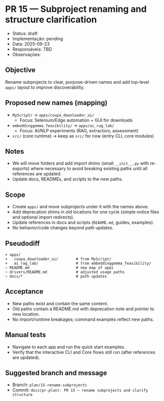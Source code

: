 # PR 15 — Subproject renaming and structure clarification
- Status: draft
- Implementação: pending
- Data: 2025-09-23
- Responsáveis: TBD
- Observações: 


## Objective
Rename subprojects to clear, purpose-driven names and add top-level `apps/` layout to improve discoverability.

## Proposed new names (mapping)
- `MyScript/` → `apps/coupa_downloader_ui/`
  - Focus: Selenium/Edge automation + GUI for downloads
- `embeddinggemma_feasibility/` → `apps/ai_rag_lab/`
  - Focus: AI/NLP experiments (RAG, extractors, assessment)
- `src/` (core runtime) → keep as `src/` for now (entry CLI, core modules)

## Notes
- We will move folders and add import shims (small `__init__.py` with re-exports) where necessary to avoid breaking existing paths until all references are updated.
- Update docs, READMEs, and scripts to the new paths.

## Scope
- Create `apps/` and move subprojects under it with the names above.
- Add deprecation shims in old locations for one cycle (simple notice files and optional import redirects).
- Update references in docs and scripts (`README.md`, guides, examples).
- No behavior/code changes beyond path updates.

## Pseudodiff
```
+ apps/
+   coupa_downloader_ui/        # from MyScript/
+   ai_rag_lab/                 # from embeddinggemma_feasibility/
~ README.md                     # new map of apps
~ drivers/README.md             # adjusted usage paths
~ docs/*                        # path updates
```

## Acceptance
- New paths exist and contain the same content.
- Old paths contain a README.md with deprecation note and pointer to new location.
- No import/runtime breakages; command examples reflect new paths.

## Manual tests
- Navigate to each app and run the quick start examples.
- Verify that the interactive CLI and Core flows still run (after references are updated).

## Suggested branch and message
- Branch: `plan/15-rename-subprojects`
- Commit: `docs(pr-plan): PR 15 — rename subprojects and clarify structure`
